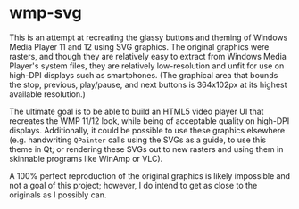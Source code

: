 
# wmp-svg

This is an attempt at recreating the glassy buttons and theming of Windows Media Player 11 and 12 using SVG graphics. The original graphics were rasters, and though they are relatively easy to extract from Windows Media Player's system files, they are relatively low-resolution and unfit for use on high-DPI displays such as smartphones. (The graphical area that bounds the stop, previous, play/pause, and next buttons is 364x102px at its highest available resolution.)

The ultimate goal is to be able to build an HTML5 video player UI that recreates the WMP 11/12 look, while being of acceptable quality on high-DPI displays. Additionally, it could be possible to use these graphics elsewhere (e.g. handwriting `QPainter` calls using the SVGs as a guide, to use this theme in Qt; or rendering these SVGs out to new rasters and using them in skinnable programs like WinAmp or VLC).

A 100% perfect reproduction of the original graphics is likely impossible and not a goal of this project; however, I do intend to get as close to the originals as I possibly can.